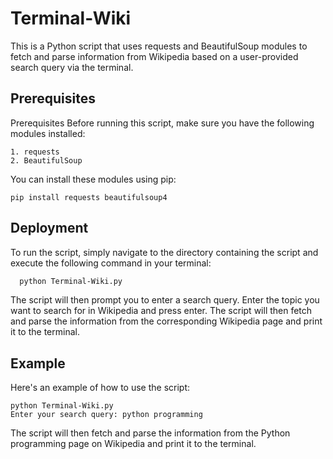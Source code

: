 
# Terminal-Wiki

This is a Python script that uses requests and BeautifulSoup modules to fetch and parse information from Wikipedia based on a user-provided search query via the terminal.






## Prerequisites

Prerequisites Before running this script, make sure you have the following modules installed:

    1. requests
    2. BeautifulSoup
You can install these modules using pip:

```
pip install requests beautifulsoup4
```



## Deployment

To run the script, simply navigate to the directory containing the script and execute the following command in your terminal:


```bash
  python Terminal-Wiki.py
```
The script will then prompt you to enter a search query. Enter the topic you want to search for in Wikipedia and press enter. The script will then fetch and parse the information from the corresponding Wikipedia page and print it to the terminal.

## Example

Here's an example of how to use the script:

```
python Terminal-Wiki.py
Enter your search query: python programming
```

The script will then fetch and parse the information from the Python programming page on Wikipedia and print it to the terminal.
